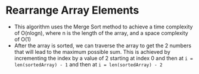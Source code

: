 # Rearrange Array Elements

- This algorithm uses the Merge Sort method to achieve a time complexity of O(nlogn), where n is the length of the array, and a space complexity of O(1)
- After the array is sorted, we can traverse the array to get the 2 numbers that will lead to the maximum possible sum. This is achieved by incrementing the index by a value of 2 starting at index 0 and then at `i = len(sortedArray) - 1` and then at `i = len(sortedArray) - 2`
